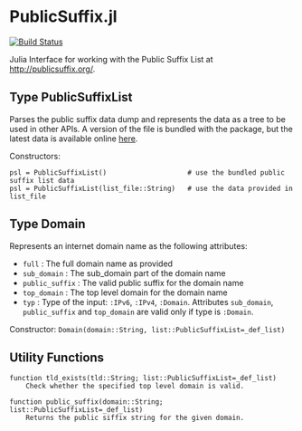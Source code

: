 PublicSuffix.jl
===============

[![Build Status](https://travis-ci.org/tanmaykm/PublicSuffix.jl.png)](https://travis-ci.org/tanmaykm/PublicSuffix.jl)

Julia Interface for working with the Public Suffix List at http://publicsuffix.org/.

## Type PublicSuffixList
Parses the public suffix data dump and represents the data as a tree to be used in other APIs.
A version of the file is bundled with the package, but the latest data is available online [here](http://publicsuffix.org/list/effective_tld_names.dat).

Constructors:

````
psl = PublicSuffixList()                    # use the bundled public suffix list data
psl = PublicSuffixList(list_file::String)   # use the data provided in list_file
````

## Type Domain
Represents an internet domain name as the following attributes:

- `full` : The full domain name as provided
- `sub_domain` : The sub\_domain part of the domain name
- `public_suffix` : The valid public suffix for the domain name
- `top_domain` : The top level domain for the domain name
- `typ` : Type of the input: `:IPv6`, `:IPv4`, `:Domain`. Attributes `sub_domain`, `public_suffix` and `top_domain` are valid only if type is `:Domain`.

Constructor: `Domain(domain::String, list::PublicSuffixList=_def_list)`


## Utility Functions
````
function tld_exists(tld::String; list::PublicSuffixList=_def_list)
    Check whether the specified top level domain is valid.

function public_suffix(domain::String; list::PublicSuffixList=_def_list)
    Returns the public siffix string for the given domain.
````

